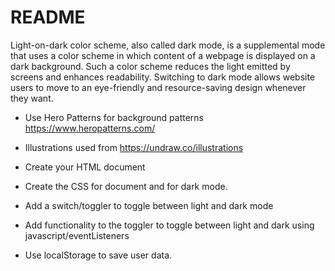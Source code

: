 # README

Light-on-dark color scheme, also called dark mode, is a supplemental mode that uses a color scheme in which content of a webpage is displayed on a dark background. Such a color scheme reduces the light emitted by screens and enhances readability. Switching to dark mode allows website users to move to an eye-friendly and resource-saving design whenever they want.

* Use Hero Patterns for background patterns https://www.heropatterns.com/
* Illustrations used from https://undraw.co/illustrations

* Create your HTML document
* Create the CSS for document and for dark mode.
* Add a switch/toggler to toggle between light and dark mode
* Add functionality to the toggler to toggle between light and dark using javascript/eventListeners
* Use localStorage to save user data.

